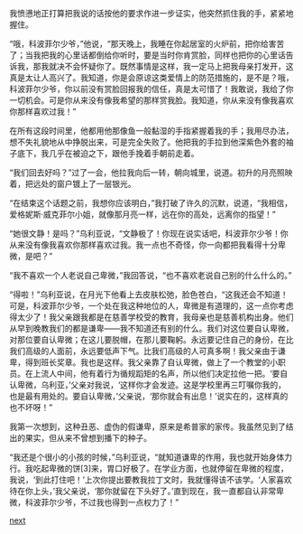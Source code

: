 
我愤懑地正打算把我说的话按他的要求作进一步证实，他突然抓住我的手，紧紧地握住。

“哦，科波菲尔少爷，”他说，“那天晚上，我睡在你起居室的火炉前，把你给害苦了；当我把我的心里话都倒给你听时，要是当时你肯赏脸，同样也把你的心里话告诉我，那我就决不会怀疑你了。既然事情是这样，我一定马上把我母亲打发开，这真是太让人高兴了。我知道，你是会原谅这类爱情上的防范措施的，是不是？哦，科波菲尔少爷，你以前没有赏脸回报我的信任，真是太可惜了！我敢说，我给了你一切机会。可是你从来没有像我希望的那样赏我脸。我知道，你从来没有像我喜欢你那样喜欢过我！”

在所有这段时间里，他都用他那像鱼一般黏湿的手指紧握着我的手；我用尽办法，想不失礼貌地从中挣脱出来，可是完全失败了。他把我的手拉到他深紫色外套的袖子底下，我几乎在被迫之下，跟他手挽着手朝前走着。

“我们回去好吗？”过了一会，他拉我向后一转，朝向城里，说道。初升的月亮照映着，把远处的窗户镀上了一层银光。

“在结束这个话题之前，我想你应该明白，”我打破了许久的沉默，说道，“我相信，爱格妮斯·威克菲尔小姐，就像那月亮一样，远在你的高处，远离你的指望！”

“她很文静！是吗？”乌利亚说，“文静极了！你现在说实话吧，科波菲尔少爷！你从来没有像我喜欢你那样喜欢过我。我一点也不奇怪，你一向都把我看得十分卑微，是吧？”

“我不喜欢一个人老说自己卑微，”我回答说，“也不喜欢老说自己别的什么什么的。”

“得啦！”乌利亚说，在月光下他看上去皮肤松弛，脸色苍白，“这我还会不知道！可是，科波菲尔少爷，一个处在我这种地位的人，卑微是有道理的，这一点你考虑得太少了！我父亲跟我都是在慈善学校受的教育，我母亲也是慈善机构出身。他们从早到晚教我们的都是谦卑——我不知道还有别的什么。我们对这位要自认卑微，对那位要自认卑微；在这儿要脱帽，在那儿要鞠躬。永远要记住自己的身份，在比我们高级的人面前，永远要低声下气。比我们高级的人可真多啊！我父亲由于谦卑，得到班长奖章。我也是这样。我父亲靠了自认卑微，做上了一个教堂的小职员。在上流人中间，他有着行为循规蹈矩的名声，所以他们决定拉他一把。‘要自认卑微，乌利亚，’父亲对我说，‘这样你才会发迹。这是学校里再三叮嘱你我的，也是最有用处的。要自认卑微，’父亲说，‘那你就会有出息！’说实在的，这样真的也不坏呀！”

我第一次想到，这种丑恶、虚伪的假谦卑，原来是希普家的家传。我虽然见到了结出的果实，但从来不曾想到播下的种子。

“我还是个很小的小孩的时候，”乌利亚说，“就知道谦卑的作用，我也就开始身体力行。我吃起卑微的饼[3]来，胃口好极了。在学业方面，也就停留在卑微的程度，我说，‘到此打住吧！’上次你提出要教我拉丁文时，我就懂得该不该学。‘人家喜欢待在你上头，’我父亲说，‘那你就留在下头好了。’直到现在，我一直都自认非常卑微，科波菲尔少爷，不过我也得到一点权力了！”

[next](page507)